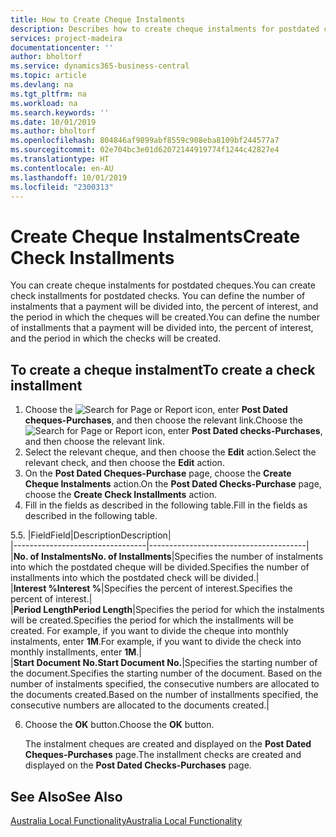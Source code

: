 ```yaml
---
title: How to Create Cheque Instalments
description: Describes how to create cheque instalments for postdated cheques, define the number of instalments that a payment will be divided into, the percent of interest, and the period in which the cheques will be created.
services: project-madeira
documentationcenter: ''
author: bholtorf
ms.service: dynamics365-business-central
ms.topic: article
ms.devlang: na
ms.tgt_pltfrm: na
ms.workload: na
ms.search.keywords: ''
ms.date: 10/01/2019
ms.author: bholtorf
ms.openlocfilehash: 804846af9899abf8559c908eba8109bf244577a7
ms.sourcegitcommit: 02e704bc3e01d62072144919774f1244c42827e4
ms.translationtype: HT
ms.contentlocale: en-AU
ms.lasthandoff: 10/01/2019
ms.locfileid: "2300313"
---
```

# <a name="create-check-installments"></a><span data-ttu-id="921b7-103">Create Cheque Instalments</span><span class="sxs-lookup"><span data-stu-id="921b7-103">Create Check Installments</span></span>
<span data-ttu-id="921b7-104">You can create cheque instalments for postdated cheques.</span><span class="sxs-lookup"><span data-stu-id="921b7-104">You can create check installments for postdated checks.</span></span> <span data-ttu-id="921b7-105">You can define the number of instalments that a payment will be divided into, the percent of interest, and the period in which the cheques will be created.</span><span class="sxs-lookup"><span data-stu-id="921b7-105">You can define the number of installments that a payment will be divided into, the percent of interest, and the period in which the checks will be created.</span></span>  

## <a name="to-create-a-check-installment"></a><span data-ttu-id="921b7-106">To create a cheque instalment</span><span class="sxs-lookup"><span data-stu-id="921b7-106">To create a check installment</span></span>  

1.  <span data-ttu-id="921b7-107">Choose the ![Search for Page or Report](../../media/ui-search/search_small.png "Search for Page or Report icon") icon, enter **Post Dated cheques-Purchases**, and then choose the relevant link.</span><span class="sxs-lookup"><span data-stu-id="921b7-107">Choose the ![Search for Page or Report](../../media/ui-search/search_small.png "Search for Page or Report icon") icon, enter **Post Dated checks-Purchases**, and then choose the relevant link.</span></span>  
2.  <span data-ttu-id="921b7-108">Select the relevant cheque, and then choose the **Edit** action.</span><span class="sxs-lookup"><span data-stu-id="921b7-108">Select the relevant check, and then choose the **Edit** action.</span></span>  
3.  <span data-ttu-id="921b7-109">On the **Post Dated Cheques-Purchase** page, choose the **Create Cheque Instalments** action.</span><span class="sxs-lookup"><span data-stu-id="921b7-109">On the **Post Dated Checks-Purchase** page, choose the **Create Check Installments** action.</span></span>  
4.  <span data-ttu-id="921b7-110">Fill in the fields as described in the following table.</span><span class="sxs-lookup"><span data-stu-id="921b7-110">Fill in the fields as described in the following table.</span></span>  

<span data-ttu-id="921b7-111">5.</span><span class="sxs-lookup"><span data-stu-id="921b7-111">5.</span></span>  |<span data-ttu-id="921b7-112">Field</span><span class="sxs-lookup"><span data-stu-id="921b7-112">Field</span></span>|<span data-ttu-id="921b7-113">Description</span><span class="sxs-lookup"><span data-stu-id="921b7-113">Description</span></span>|  
    |---------------------------------|---------------------------------------|  
    |<span data-ttu-id="921b7-114">**No. of Instalments**</span><span class="sxs-lookup"><span data-stu-id="921b7-114">**No. of Installments**</span></span>|<span data-ttu-id="921b7-115">Specifies the number of instalments into which the postdated cheque will be divided.</span><span class="sxs-lookup"><span data-stu-id="921b7-115">Specifies the number of installments into which the postdated check will be divided.</span></span>|  
    |<span data-ttu-id="921b7-116">**Interest %**</span><span class="sxs-lookup"><span data-stu-id="921b7-116">**Interest %**</span></span>|<span data-ttu-id="921b7-117">Specifies the percent of interest.</span><span class="sxs-lookup"><span data-stu-id="921b7-117">Specifies the percent of interest.</span></span>|  
    |<span data-ttu-id="921b7-118">**Period Length**</span><span class="sxs-lookup"><span data-stu-id="921b7-118">**Period Length**</span></span>|<span data-ttu-id="921b7-119">Specifies the period for which the instalments will be created.</span><span class="sxs-lookup"><span data-stu-id="921b7-119">Specifies the period for which the installments will be created.</span></span> <span data-ttu-id="921b7-120">For example, if you want to divide the cheque into monthly instalments, enter **1M**.</span><span class="sxs-lookup"><span data-stu-id="921b7-120">For example, if you want to divide the check into monthly installments, enter **1M**.</span></span>|  
    |<span data-ttu-id="921b7-121">**Start Document No.**</span><span class="sxs-lookup"><span data-stu-id="921b7-121">**Start Document No.**</span></span>|<span data-ttu-id="921b7-122">Specifies the starting number of the document.</span><span class="sxs-lookup"><span data-stu-id="921b7-122">Specifies the starting number of the document.</span></span> <span data-ttu-id="921b7-123">Based on the number of instalments specified, the consecutive numbers are allocated to the documents created.</span><span class="sxs-lookup"><span data-stu-id="921b7-123">Based on the number of installments specified, the consecutive numbers are allocated to the documents created.</span></span>|  

6.  <span data-ttu-id="921b7-124">Choose the **OK** button.</span><span class="sxs-lookup"><span data-stu-id="921b7-124">Choose the **OK** button.</span></span>  

     <span data-ttu-id="921b7-125">The instalment cheques are created and displayed on the **Post Dated Cheques-Purchases** page.</span><span class="sxs-lookup"><span data-stu-id="921b7-125">The installment checks are created and displayed on the **Post Dated Checks-Purchases** page.</span></span>

## <a name="see-also"></a><span data-ttu-id="921b7-126">See Also</span><span class="sxs-lookup"><span data-stu-id="921b7-126">See Also</span></span>
[<span data-ttu-id="921b7-127">Australia Local Functionality</span><span class="sxs-lookup"><span data-stu-id="921b7-127">Australia Local Functionality</span></span>](australia-local-functionality.md)
